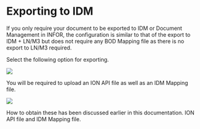 # Exporting to IDM

If you only require your document to be exported to IDM or Document Management in INFOR, the configuration is similar to that of the export to IDM + LN/M3 but does not require any BOD Mapping file as there is no export to LN/M3 required.

Select the following option for exporting.

![](https://lh7-us.googleusercontent.com/ELtWrfGudPjyRoKqvszlrAlLX83byrejUsmJh0Z7VjBOQ2VNrVJ-B-o\_\_NoziePWk8HCMIBL2cvGo\_ORL\_oS6LluvfIUdNHuVOKzUQB\_HgxyPNgrjnIb3P5N24KvXiavFL7aBPQZ1gIimSyaxosm47c)

You will be required to upload an ION API file as well as an IDM Mapping file.

![](https://lh7-us.googleusercontent.com/AVoWKz3ocf-1KTrXCGmUmxQzY8brTeR0aIaBAvaB6rV5Otb\_BjYOCm0rzoAXV-ZNxcs\_95yZARY\_MiKPm8-FXDU9oOSQslpc\_JmtiF6dLaaPTQ8TwslL8xySiz2FefX1op73oOQHOfEs\_Yq-RKcmdv4)

How to obtain these has been discussed earlier in this documentation. ION API file and IDM Mapping file.
